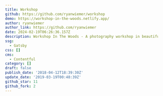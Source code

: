 ```yaml
---
title: Workshop
github: https://github.com/ryanwiemer/workshop
demo: https://workshop-in-the-woods.netlify.app/
author: ryanwiemer
author_link: https://github.com/ryanwiemer
date: 2024-02-19T06:26:36.157Z
description: Workshop In The Woods - A photography workshop in beautiful Lake Tahoe
ssg:
  - Gatsby
css: []
cms:
  - Contentful
category: []
draft: false
publish_date: '2018-04-12T18:39:30Z'
update_date: '2019-03-19T00:48:39Z'
github_star: 11
github_fork: 2
---
```

